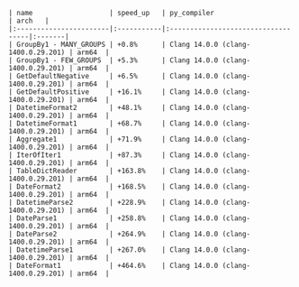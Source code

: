     | name                   | speed_up   | py_compiler                        | arch   |
    |:-----------------------|:-----------|:-----------------------------------|:-------|
    | GroupBy1 - MANY_GROUPS | +0.8%      | Clang 14.0.0 (clang-1400.0.29.201) | arm64  |
    | GroupBy1 - FEW_GROUPS  | +5.3%      | Clang 14.0.0 (clang-1400.0.29.201) | arm64  |
    | GetDefaultNegative     | +6.5%      | Clang 14.0.0 (clang-1400.0.29.201) | arm64  |
    | GetDefaultPositive     | +16.1%     | Clang 14.0.0 (clang-1400.0.29.201) | arm64  |
    | DatetimeFormat2        | +48.1%     | Clang 14.0.0 (clang-1400.0.29.201) | arm64  |
    | DatetimeFormat1        | +68.7%     | Clang 14.0.0 (clang-1400.0.29.201) | arm64  |
    | Aggregate1             | +71.9%     | Clang 14.0.0 (clang-1400.0.29.201) | arm64  |
    | IterOfIter1            | +87.3%     | Clang 14.0.0 (clang-1400.0.29.201) | arm64  |
    | TableDictReader        | +163.8%    | Clang 14.0.0 (clang-1400.0.29.201) | arm64  |
    | DateFormat2            | +168.5%    | Clang 14.0.0 (clang-1400.0.29.201) | arm64  |
    | DatetimeParse2         | +228.9%    | Clang 14.0.0 (clang-1400.0.29.201) | arm64  |
    | DateParse1             | +258.8%    | Clang 14.0.0 (clang-1400.0.29.201) | arm64  |
    | DateParse2             | +264.9%    | Clang 14.0.0 (clang-1400.0.29.201) | arm64  |
    | DatetimeParse1         | +267.0%    | Clang 14.0.0 (clang-1400.0.29.201) | arm64  |
    | DateFormat1            | +464.6%    | Clang 14.0.0 (clang-1400.0.29.201) | arm64  |